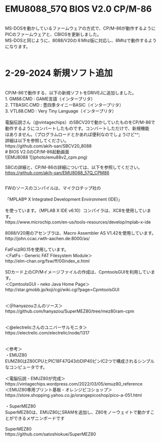 # EMU8088_57Q BIOS V2.0 CP/M-86<br>
<br>
MS-DOSを動かしているファームウェアの方式で、CP/M-86が動作するように<br>
PICのファームウェアと、CBIOSを更新しました。<br>
MS-DOSと同じように、8088/V20の８Mhz版に対応し、8Mhzで動作するようになります。<br>
<br>

# 2-29-2024 新規ソフト追加<br>
<br>
CP/M-86で動作する、以下の新規ソフトをDRIVEJに追加しました。<br>
1. GM88.CMD    : GAME言語（インタープリタ）<br>
2. TTBASIC.CMD : 豊四季タイニーBASIC（インタープリタ）<br>
3. VTL88.CMD   : Very Tiny Language（インタープリタ）<br>
<br>
電脳伝説さん（@vintagechips）のSBCV20で動かしていたものをCP/M-86で<br>
動作するようにコンバートしたものです。コンバートしただけで、新規機能<br>
はありません。（プログラムロードとかあれば便利なのでしょうけど^^;<br>
詳細は以下を参照してください。<br>
https://github.com/akih-san/SBCV20_8088
<br>
# BIOS V2.0のCP/M-86起動画面<br>
![EMU8088 1](photo/emu88v2_cpm.png)


SBCの詳細と、CP/M-86の詳細については、以下を参照してください。<br>
https://github.com/akih-san/EMU8088_57Q_CPM86

<br>
FWのソースのコンパイルは、マイクロチップ社の<br>
<br>
「MPLAB® X Integrated Development Environment (IDE)」<br>
<br>
を使っています。（MPLAB X IDE v6.10）コンパイラは、XC8を使用しています。<br>
https://www.microchip.com/en-us/tools-resources/develop/mplab-x-ide<br>
<br>
8088/V20用のアセンブラは、Macro Assembler AS V1.42を使用しています。<br>
http://john.ccac.rwth-aachen.de:8000/as/<br>
<br>
FatFsはR0.15を使用しています。<br>
＜FatFs - Generic FAT Filesystem Module＞<br>
http://elm-chan.org/fsw/ff/00index_e.html<br>
<br>
SDカード上のCP/Mイメージファイルの作成は、CpmtoolsGUIを利用しています。<br>
＜CpmtoolsGUI - neko Java Home Page＞<br>
http://star.gmobb.jp/koji/cgi/wiki.cgi?page=CpmtoolsGUI<br>
<br>
<br>
＜＠hanyazouさんのソース＞<br>
https://github.com/hanyazou/SuperMEZ80/tree/mez80ram-cpm<br>
<br>
<br>
＜@electrelicさんのユニバーサルモニタ＞<br>
https://electrelic.com/electrelic/node/1317<br>
<br>
<br>
＜参考＞<br>
・EMUZ80<br>
EUMZ80はZ80CPUとPIC18F47Q43のDIP40ピンIC2つで構成されるシンプルなコンピュータです。<br>
<br>
＜電脳伝説 - EMUZ80が完成＞  <br>
https://vintagechips.wordpress.com/2022/03/05/emuz80_reference  <br>
＜EMUZ80専用プリント基板 - オレンジピコショップ＞  <br>
https://store.shopping.yahoo.co.jp/orangepicoshop/pico-a-051.html<br>
<br>
・SuperMEZ80<br>
SuperMEZ80は、EMUZ80にSRAMを追加し、Z80をノーウェイトで動かすことができるメザニンボードです<br>
<br>
SuperMEZ80<br>
https://github.com/satoshiokue/SuperMEZ80<br>
<br>
